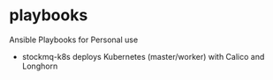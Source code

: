 # playbooks
Ansible Playbooks for Personal use

* stockmq-k8s deploys Kubernetes (master/worker) with Calico and Longhorn
